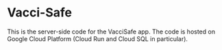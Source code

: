 # Vacci-Safe
This is the server-side code for the VacciSafe app. The code is hosted on Google Cloud Platform (Cloud Run and Cloud SQL in particular).
